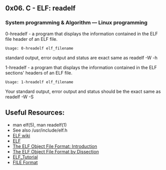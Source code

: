 ## 0x06. C - ELF: readelf
### System programming & Algorithm ― Linux programming

0-hreadelf -  a program that displays the information contained in the ELF file header of an ELF file.
```
Usage: 0-hreadelf elf_filename
```
standard output, error output and status are exact same as readelf -W -h

1-hreadelf - a program that displays the information contained in the ELF sections' headers of an ELF file.
```
Usage: 1-hreadelf elf_filename
```
Your standard output, error output and status should be the exact same as readelf -W -S

## Useful Resources:
* man elf(5), man readelf(1)
* See also /usr/include/elf.h
* [ELF wiki](https://en.wikipedia.org/wiki/Executable_and_Linkable_Format)
* [ELF](http://www.cs.stevens.edu/~jschauma/810/elf.html)
* [The ELF Object File Format: Introduction ](http://www.linuxjournal.com/article/1059)
* [The ELF Object File Format by Dissection](http://www.linuxjournal.com/node/1060/print)
* [ELF_Tutorial](http://wiki.osdev.org/ELF_Tutorial#ELF_Data_Types)
* [FILE Format](https://docs.oracle.com/cd/E19683-01/816-1386/6m7qcoblj/index.html#chapter6-73445)

